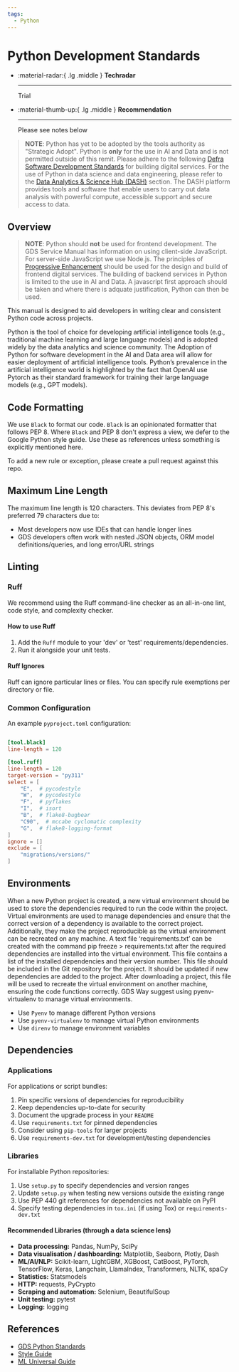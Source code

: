 ```yaml
---
tags:
  - Python
---
```


# Python Development Standards

<div class="grid cards" markdown>

-   :material-radar:{ .lg .middle } __Techradar__

    ---

    Trial

-   :material-thumb-up:{ .lg .middle } __Recommendation__

    ---

    Please see notes below

</div>

> **NOTE**: Python has yet to be adopted by the tools authority as "Strategic Adopt". Python is **only** for the use in AI and Data and is not permitted outside of this remit. Please adhere to the following [Defra Software Development Standards](https://defra.github.io/software-development-standards/) for building digital services. For the use of Python in data science and data engineering, please refer to the [Data Analytics & Science Hub (DASH)](../../data/dash.md) section. The DASH platform provides tools and software that enable users to carry out data analysis with powerful compute, accessible support and secure access to data.

## Overview

> **NOTE**:
> Python should **not** be used for frontend development. The GDS Service Manual has information on using client-side JavaScript. For server-side JavaScript we use Node.js. The principles of [Progressive Enhancement](https://www.gov.uk/service-manual/technology/using-progressive-enhancement) should be used for the design and build of frontend digital services. The building of backend services in Python is limited to the use in AI and Data. A javascript first approach should be taken and where there is adquate justification, Python can then be used.


This manual is designed to aid developers in writing clear and consistent Python code across projects.

Python is the tool of choice for developing artificial intelligence tools (e.g., traditional machine learning and large language models) and is adopted widely by the data analytics and science community. The Adoption of Python for software development in the AI and Data area will allow for easier deployment of artificial intelligence tools. Python’s prevalence in the artificial intelligence world is highlighted by the fact that OpenAI use Pytorch as their standard framework for training their large language models (e.g., GPT models).

## Code Formatting

We use `Black` to format our code. `Black` is an opinionated formatter that follows PEP 8. Where `Black` and PEP 8 don't express a view, we defer to the Google Python style guide. Use these as references unless something is explicitly mentioned here.

To add a new rule or exception, please create a pull request against this repo.

## Maximum Line Length

The maximum line length is 120 characters. This deviates from PEP 8's preferred 79 characters due to:

- Most developers now use IDEs that can handle longer lines
- GDS developers often work with nested JSON objects, ORM model definitions/queries, and long error/URL strings

## Linting

### Ruff

We recommend using the Ruff command-line checker as an all-in-one lint, code style, and complexity checker.

#### How to use Ruff

1. Add the `Ruff` module to your 'dev' or 'test' requirements/dependencies.
2. Run it alongside your unit tests.

#### Ruff Ignores

Ruff can ignore particular lines or files. You can specify rule exemptions per directory or file.

### Common Configuration

An example `pyproject.toml` configuration:

``` toml title="pyproject.toml" linenums="1"

[tool.black]
line-length = 120

[tool.ruff]
line-length = 120
target-version = "py311"
select = [
    "E",  # pycodestyle
    "W",  # pycodestyle
    "F",  # pyflakes
    "I",  # isort
    "B",  # flake8-bugbear
    "C90",  # mccabe cyclomatic complexity
    "G",  # flake8-logging-format
]
ignore = []
exclude = [
    "migrations/versions/"
]
```

## Environments

When a new Python project is created, a new virtual environment should be used to store the dependencies required to run the code within the project. Virtual environments are used to manage dependencies and ensure that the correct version of a dependency is available to the correct project. Additionally, they make the project reproducible as the virtual environment can be recreated on any machine. A text file ‘requirements.txt’ can be created with the command pip freeze > requirements.txt after the required dependencies are installed into the virtual environment. This file contains a list of the installed dependencies and their version number. This file should be included in the Git repository for the project. It should be updated if new dependencies are added to the project. After downloading a project, this file will be used to recreate the virtual environment on another machine, ensuring the code functions correctly. GDS Way suggest using pyenv-virtualenv to manage virtual environments.

- Use `Pyenv` to manage different Python versions
- Use `pyenv-virtualenv` to manage virtual Python environments
- Use `direnv` to manage environment variables

## Dependencies

### Applications

For applications or script bundles:

1. Pin specific versions of dependencies for reproducibility
2. Keep dependencies up-to-date for security
3. Document the upgrade process in your `README`
4. Use `requirements.txt` for pinned dependencies
5. Consider using `pip-tools` for larger projects
6. Use `requirements-dev.txt` for development/testing dependencies

### Libraries

For installable Python repositories:

1. Use `setup.py` to specify dependencies and version ranges
2. Update `setup.py` when testing new versions outside the existing range
3. Use PEP 440 git references for dependencies not available on PyPI
4. Specify testing dependencies in `tox.ini` (if using Tox) or `requirements-dev.txt`

#### Recommended Libraries (through a data science lens)

- **Data processing:** Pandas, NumPy, SciPy
- **Data visualisation / dashboarding:** Matplotlib, Seaborn, Plotly, Dash  
- **ML/AI/NLP:** Scikit-learn, LightGBM, XGBoost, CatBoost, PyTorch, TensorFlow, Keras, Langchain, LlamaIndex, Transformers, NLTK, spaCy
- **Statistics:** Statsmodels
- **HTTP:** requests, PyCrypto
- **Scraping and automation:** Selenium, BeautifulSoup
- **Unit testing:** pytest
- **Logging:** logging

## References

- [GDS Python Standards](https://gds-way.digital.cabinet-office.gov.uk/manuals/programming-languages/python/python.html#python-style-guide)
- [Style Guide](https://google.github.io/styleguide/pyguide.html)
- [ML Universal Guide](https://developers.google.com/machine-learning/guides)
